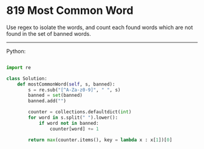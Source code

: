 # 819 Most Common Word

Use regex to isolate the words, and count each found words which are not found
in the set of banned words.

---

Python:

```python

import re

class Solution:
    def mostCommonWord(self, s, banned):
        s = re.sub("[^A-Za-z0-9]", " ", s)
        banned = set(banned)
        banned.add("")

        counter = collections.defaultdict(int)
        for word in s.split(" ").lower():
            if word not in banned:
                counter[word] += 1

        return max(counter.items(), key = lambda x : x[1])[0]
```

